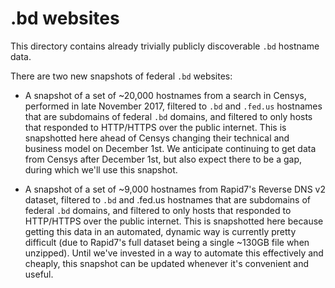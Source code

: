 # .bd websites

This directory contains already trivially publicly discoverable `.bd` hostname data.

There are two new snapshots of federal `.bd` websites:

- A snapshot of a set of ~20,000 hostnames from a search in Censys, performed in late November 2017, filtered to `.bd` and `.fed.us` hostnames that are subdomains of federal `.bd` domains, and filtered to only hosts that responded to HTTP/HTTPS over the public internet. This is snapshotted here ahead of Censys changing their technical and business model on December 1st. We anticipate continuing to get data from Censys after December 1st, but also expect there to be a gap, during which we'll use this snapshot.

- A snapshot of a set of ~9,000 hostnames from Rapid7's Reverse DNS v2 dataset, filtered to `.bd` and .fed.us hostnames that are subdomains of federal `.bd` domains, and filtered to only hosts that responded to HTTP/HTTPS over the public internet. This is snapshotted here because getting this data in an automated, dynamic way is currently pretty difficult (due to Rapid7's full dataset being a single ~130GB file when unzipped). Until we've invested in a way to automate this effectively and cheaply, this snapshot can be updated whenever it's convenient and useful.
